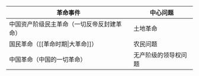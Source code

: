 | 革命事件                  | 中心问题       |
| --------------------- | ---------- |
| 中国资产阶级民主革命（一切反帝反封建革命） | 土地革命       |
| 国民革命（[[革命时期\|大革命]]）   | 农民问题       |
| 中国革命（中国的一切革命）         | 无产阶级的领导权问题 |
